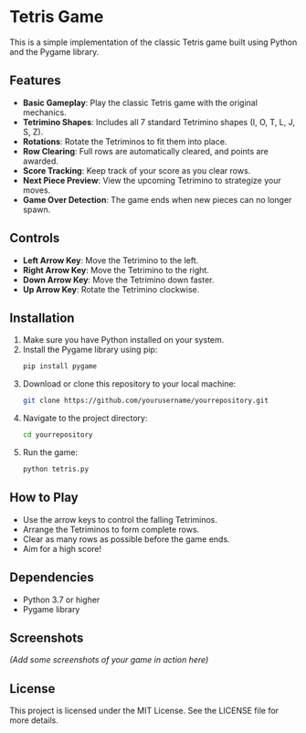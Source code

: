# Tetris Game

This is a simple implementation of the classic Tetris game built using Python and the Pygame library.

## Features
- **Basic Gameplay**: Play the classic Tetris game with the original mechanics.
- **Tetrimino Shapes**: Includes all 7 standard Tetrimino shapes (I, O, T, L, J, S, Z).
- **Rotations**: Rotate the Tetriminos to fit them into place.
- **Row Clearing**: Full rows are automatically cleared, and points are awarded.
- **Score Tracking**: Keep track of your score as you clear rows.
- **Next Piece Preview**: View the upcoming Tetrimino to strategize your moves.
- **Game Over Detection**: The game ends when new pieces can no longer spawn.

## Controls
- **Left Arrow Key**: Move the Tetrimino to the left.
- **Right Arrow Key**: Move the Tetrimino to the right.
- **Down Arrow Key**: Move the Tetrimino down faster.
- **Up Arrow Key**: Rotate the Tetrimino clockwise.

## Installation
1. Make sure you have Python installed on your system.
2. Install the Pygame library using pip:
   ```bash
   pip install pygame
   ```
3. Download or clone this repository to your local machine:
   ```bash
   git clone https://github.com/yourusername/yourrepository.git
   ```
4. Navigate to the project directory:
   ```bash
   cd yourrepository
   ```
5. Run the game:
   ```bash
   python tetris.py
   ```

## How to Play
- Use the arrow keys to control the falling Tetriminos.
- Arrange the Tetriminos to form complete rows.
- Clear as many rows as possible before the game ends.
- Aim for a high score!

## Dependencies
- Python 3.7 or higher
- Pygame library

## Screenshots
*(Add some screenshots of your game in action here)*

## License
This project is licensed under the MIT License. See the LICENSE file for more details.

